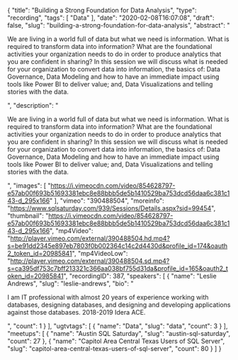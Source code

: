 {
  "title": "Building a Strong Foundation for Data Analysis",
  "type": "recording",
  "tags": [
    "Data"
  ],
  "date": "2020-02-08T16:07:08",
  "draft": false,
  "slug": "building-a-strong-foundation-for-data-analysis",
  "abstract": "<p>We are living in a world full of data but what we need is information.  What is required to transform data into information?  What are the foundational activities your organization needs to do in order to produce analytics that you are confident in sharing?  In this session we will discuss what is needed for your organization to convert data into information, the basics of: Data Governance, Data Modeling and how to have an immediate impact using tools like Power BI to deliver value; and, Data Visualizations and telling stories with the data.</p>",
  "description": "<p>We are living in a world full of data but what we need is information.  What is required to transform data into information?  What are the foundational activities your organization needs to do in order to produce analytics that you are confident in sharing?  In this session we will discuss what is needed for your organization to convert data into information, the basics of: Data Governance, Data Modeling and how to have an immediate impact using tools like Power BI to deliver value; and, Data Visualizations and telling stories with the data.</p>",
  "images": [
    "https://i.vimeocdn.com/video/854628797-e57ab00f693b51693381ebc8e88bbb5de5b1410529ba753dcd56daa6c381c143-d_295x166"
  ],
  "vimeo": "390488504",
  "moreinfo": "https://www.sqlsaturday.com/939/Sessions/Details.aspx?sid=99454",
  "thumbnail": "https://i.vimeocdn.com/video/854628797-e57ab00f693b51693381ebc8e88bbb5de5b1410529ba753dcd56daa6c381c143-d_295x166",
  "mp4Video": "http://player.vimeo.com/external/390488504.hd.mp4?s=be91dd2345e897eb7803f0b002364c14c2d4430d&profile_id=174&oauth2_token_id=20985841",
  "mp4VideoLow": "http://player.vimeo.com/external/390488504.sd.mp4?s=ca395df753c7bff213321c366aa038bf755d31da&profile_id=165&oauth2_token_id=20985841",
  "recordingID": 387,
  "speakers": [
    {
      "name": "Leslie Andrews",
      "slug": "leslie-andrews",
      "bio": "<p>I am IT professional with almost 20 years of experience working with databases, designing databases, and designing and developing applications against those databases.   2018-2019 Idera ACE.</p>",
      "count": 1
    }
  ],
  "ugtvtags": [
    {
      "name": "Data",
      "slug": "data",
      "count": 3
    }
  ],
  "meetups": [
    {
      "name": "Austin SQL Saturday",
      "slug": "austin-sql-saturday",
      "count": 27
    },
    {
      "name": "Capitol Area Central Texas Users of SQL Server",
      "slug": "capitol-area-central-texas-users-of-sql-server",
      "count": 80
    }
  ]
}